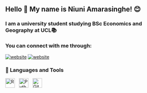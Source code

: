 ## Hello 👋 My name is Niuni Amarasinghe! 😊

### I am a university student studying BSc Economics and Geography at UCL📚

### You can connect with me through:

[![website](./img/linkedin-light.svg)](https://www.linkedin.com/in/niuni-amarasinghe)
[![website](./img/linkedin-dark.svg)](https://www.linkedin.com/in/niuni-amarasinghe)

### 🧰 Languages and Tools

<img align="left" alt="R" width="30px" style="padding-right:10px;" src="https://cdn.jsdelivr.net/gh/devicons/devicon/icons/r/r-original.svg" />
<img align="left" alt="Python" width="30px" style="padding-right:10px;" src="https://cdn.jsdelivr.net/gh/devicons/devicon/icons/python/python-plain.svg" />
<img align="left" alt="GitHub" width="30px" style="padding-right:10px;" src="https://cdn.jsdelivr.net/gh/devicons/devicon/icons/github/github-original.svg" />
<br />
